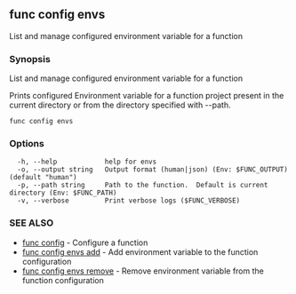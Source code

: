 ## func config envs

List and manage configured environment variable for a function

### Synopsis

List and manage configured environment variable for a function

Prints configured Environment variable for a function project present in
the current directory or from the directory specified with --path.


```
func config envs
```

### Options

```
  -h, --help            help for envs
  -o, --output string   Output format (human|json) (Env: $FUNC_OUTPUT) (default "human")
  -p, --path string     Path to the function.  Default is current directory (Env: $FUNC_PATH)
  -v, --verbose         Print verbose logs ($FUNC_VERBOSE)
```

### SEE ALSO

* [func config](func_config.md)	 - Configure a function
* [func config envs add](func_config_envs_add.md)	 - Add environment variable to the function configuration
* [func config envs remove](func_config_envs_remove.md)	 - Remove environment variable from the function configuration

